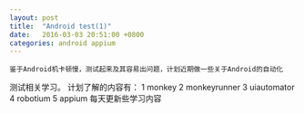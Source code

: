 ```yaml
---
layout: post
title:  "Android test(1)"
date:   2016-03-03 20:51:00 +0800
categories: android appium
---
```

	鉴于Android机卡顿慢，测试起来及其容易出问题，计划近期做一些关于Android的自动化
测试相关学习。
	计划了解的内容有：
	1 monkey
	2 monkeyrunner
	3 uiautomator
	4 robotium
	5 appium
	每天更新些学习内容